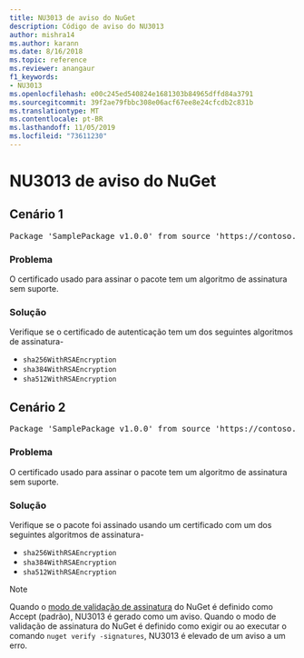 ```yaml
---
title: NU3013 de aviso do NuGet
description: Código de aviso do NU3013
author: mishra14
ms.author: karann
ms.date: 8/16/2018
ms.topic: reference
ms.reviewer: anangaur
f1_keywords:
- NU3013
ms.openlocfilehash: e00c245ed540824e1681303b84965dffd84a3791
ms.sourcegitcommit: 39f2ae79fbbc308e06acf67ee8e24cfcdb2c831b
ms.translationtype: MT
ms.contentlocale: pt-BR
ms.lasthandoff: 11/05/2019
ms.locfileid: "73611230"
---
```

# <a name="nuget-warning-nu3013"></a>NU3013 de aviso do NuGet

## <a name="scenario-1"></a>Cenário 1

<pre>Package 'SamplePackage v1.0.0' from source 'https://contoso.com/index.json': The signing certificate has an unsupported signature algorithm.</pre>

### <a name="issue"></a>Problema

O certificado usado para assinar o pacote tem um algoritmo de assinatura sem suporte.


### <a name="solution"></a>Solução

Verifique se o certificado de autenticação tem um dos seguintes algoritmos de assinatura- 
* `sha256WithRSAEncryption`
* `sha384WithRSAEncryption`
* `sha512WithRSAEncryption`



## <a name="scenario-2"></a>Cenário 2

<pre>Package 'SamplePackage v1.0.0' from source 'https://contoso.com/index.json': The primary signature's certificate has an unsupported signature algorithm.</pre>

### <a name="issue"></a>Problema

O certificado usado para assinar o pacote tem um algoritmo de assinatura sem suporte.


### <a name="solution"></a>Solução

Verifique se o pacote foi assinado usando um certificado com um dos seguintes algoritmos de assinatura- 
* `sha256WithRSAEncryption`
* `sha384WithRSAEncryption`
* `sha512WithRSAEncryption`


> [!Note]
> Quando o [modo de validação de assinatura](https://docs.microsoft.com/nuget/consume-packages/installing-signed-packages#configure-package-signature-requirements) do NuGet é definido como Accept (padrão), NU3013 é gerado como um aviso. Quando o modo de validação de assinatura do NuGet é definido como exigir ou ao executar o comando `nuget verify -signatures`, NU3013 é elevado de um aviso a um erro. 

